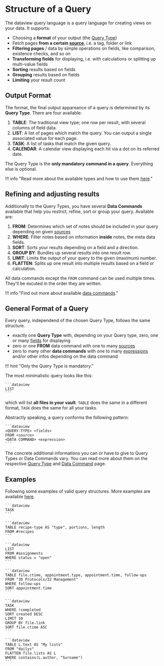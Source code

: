 # Structure of a Query

The dataview query language is a query language for creating views on your data. It
supports:

- Choosing a **format** of your output (the [Query Type](./query-types.md))
- Fetch pages **from a certain [source](../reference/sources.md)**, i.e. a tag, folder or link
- **Filtering pages** / data by simple operations on fields, like comparison, existence checks, and so on
- **Transforming fields** for displaying, i.e. with calculations or splitting up multi-value fields
- **Sorting** results based on fields
- **Grouping** results based on fields
- **Limiting** your result count

## Output Format

The format, the final output appareance of a query is determined by its **Query Type**. There are four available:

1. **TABLE**: The traditional view type; one row per result, with several columns of field data.
2. **LIST**: A list of pages which match the query. You can output a single associated value for each page.
3. **TASK**: A list of tasks that match the given query.
4. **CALENDAR**: A calendar view displaying each hit via a dot on its referred date.

The Query Type is the **only mandatory command in a query**. Everything else is optional.

!!! info "Read more about the available types and how to use them [here](./query-types.md)."

## Refining and adjusting results

Additionally to the Query Types, you have several **Data Commands** available that help you restrict, refine, sort or group your query. Available are:

1. **FROM**: Determines which set of notes should be included in your query depending on given [sources](../../reference/sources)
2. **WHERE**: Filter notes based on information **inside** notes, the meta data fields.
3. **SORT**: Sorts your results depending on a field and a direction.
4. **GROUP BY**: Bundles up several results into one result row.
5. **LIMIT**: Limits the output of your query to the given (maximum) number.
6. **FLATTEN**: Splits up one result into multiple results based on a field or calculation.

All data commands except the `FROM` command can be used multiple times. They'll be excuted in the order they are written.

!!! info "Find out more about available [data commands](./data-commands.md)."

## General Format of a Query

Every query, independend of the chosen Query Type, follows the same structure.

- exactly one **Query Type** with, depending on your Query type, zero, one or many [fields](../annotation/add-metadata.md) for displaying
- zero or one **FROM** data command with one to many [sources](../reference/sources.md)
- zero to many other **data commands** with one to many [expressions](../reference/expressions.md) and/or other infos depending on the data command 

!!! hint "Only the Query Type is mandatory."

The most minimalistic query looks like this:

~~~
```dataview
LIST
```
~~~

which will list **all files in your vault**. `TABLE` does the same in a different format, `TASK` does the same for all your tasks.

Abstractly speaking, a query conforms the following pattern:

~~~
```dataview
<QUERY-TYPE> <fields>
FROM <source>
<DATA COMMAND> <expression>
```
~~~

The concrete additional informations you can or have to give to Query Types or Data Commands vary. You can read more about them on the respective [Query Type](./query-types.md) and [Data Command](./data-commands.md) page. 

## Examples

Following some examples of valid query structures. More examples are available [here](../resources/examples.md).

~~~
```dataview
TASK
```
~~~

~~~
```dataview
TABLE recipe-type AS "type", portions, length
FROM #recipes
```
~~~

~~~
```dataview
LIST
FROM #assignments
WHERE status = "open"
```
~~~

~~~
```dataview
TABLE file.ctime, appointment.type, appointment.time, follow-ups
FROM "30 Protocols/32 Management"
WHERE follow-ups
SORT appointment.time
```
~~~

~~~
```dataview
TASK
WHERE !completed
SORT created DESC
LIMIT 10
GROUP BY file.link
SORT file.ctime ASC
```
~~~


~~~
```dataview
TABLE L.text AS "My lists"
FROM "dailys"
FLATTEN file.lists AS L
WHERE contains(L.author, "Surname")
```
~~~